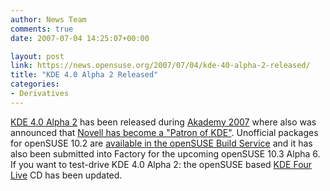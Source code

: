 ```yaml
---
author: News Team
comments: true
date: 2007-07-04 14:25:07+00:00

layout: post
link: https://news.opensuse.org/2007/07/04/kde-40-alpha-2-released/
title: "KDE 4.0 Alpha 2 Released"
categories:
- Derivatives
---
```

[KDE 4.0 Alpha 2](http://dot.kde.org/1183569837/) has been released during [Akademy 2007](http://akademy2007.kde.org/) where also was announced that [Novell has become a "Patron of KDE"](http://dot.kde.org/1183806862/). Unofficial packages for openSUSE 10.2 are [available in the openSUSE Build Service](http://en.opensuse.org/KDE4) and it has also been submitted into Factory for the upcoming openSUSE 10.3 Alpha 6. If you want to test-drive KDE 4.0 Alpha 2: the openSUSE based [KDE Four Live](http://home.kde.org/~binner/kde-four-live) CD has been updated.
